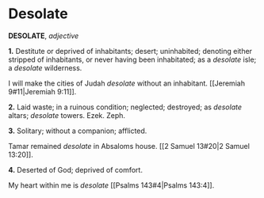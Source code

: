 # Desolate

**DESOLATE**, _adjective_

**1.** Destitute or deprived of inhabitants; desert; uninhabited; denoting either stripped of inhabitants, or never having been inhabitated; as a _desolate_ isle; a _desolate_ wilderness.

I will make the cities of Judah _desolate_ without an inhabitant. [[Jeremiah 9#11|Jeremiah 9:11]].

**2.** Laid waste; in a ruinous condition; neglected; destroyed; as _desolate_ altars; _desolate_ towers. Ezek. Zeph.

**3.** Solitary; without a companion; afflicted.

Tamar remained _desolate_ in Absaloms house. [[2 Samuel 13#20|2 Samuel 13:20]].

**4.** Deserted of God; deprived of comfort.

My heart within me is _desolate_ [[Psalms 143#4|Psalms 143:4]].
